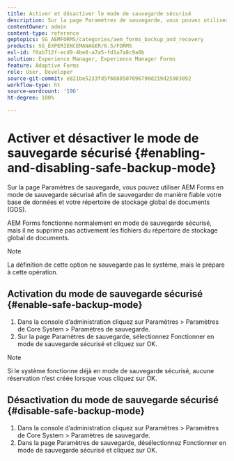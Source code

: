 ```yaml
---
title: Activer et désactiver le mode de sauvegarde sécurisé
description: Sur la page Paramètres de sauvegarde, vous pouvez utiliser AEM Forms en mode de sauvegarde sécurisé afin de sauvegarder de manière fiable votre base de données et votre répertoire de stockage global de documents (GDS). Découvrez comment activer et désactiver le mode de sauvegarde sécurisé.
contentOwner: admin
content-type: reference
geptopics: SG_AEMFORMS/categories/aem_forms_backup_and_recovery
products: SG_EXPERIENCEMANAGER/6.5/FORMS
exl-id: f0ab712f-ecd9-4be8-a7a5-fd1a7a8c9a0b
solution: Experience Manager, Experience Manager Forms
feature: Adaptive Forms
role: User, Developer
source-git-commit: e821be5233fd5f6688507096790d219d25903892
workflow-type: ht
source-wordcount: '196'
ht-degree: 100%

---
```


# Activer et désactiver le mode de sauvegarde sécurisé {#enabling-and-disabling-safe-backup-mode}

Sur la page Paramètres de sauvegarde, vous pouvez utiliser AEM Forms en mode de sauvegarde sécurisé afin de sauvegarder de manière fiable votre base de données et votre répertoire de stockage global de documents (GDS).

AEM Forms fonctionne normalement en mode de sauvegarde sécurisé, mais il ne supprime pas activement les fichiers du répertoire de stockage global de documents.

>[!NOTE]
>
>La définition de cette option ne sauvegarde pas le système, mais le prépare à cette opération.

## Activation du mode de sauvegarde sécurisé {#enable-safe-backup-mode}

1. Dans la console d’administration cliquez sur Paramètres > Paramètres de Core System > Paramètres de sauvegarde.
1. Sur la page Paramètres de sauvegarde, sélectionnez Fonctionner en mode de sauvegarde sécurisé et cliquez sur OK.

>[!NOTE]
>
>Si le système fonctionne déjà en mode de sauvegarde sécurisé, aucune réservation n’est créée lorsque vous cliquez sur OK.

## Désactivation du mode de sauvegarde sécurisé {#disable-safe-backup-mode}

1. Dans la console d’administration cliquez sur Paramètres > Paramètres de Core System > Paramètres de sauvegarde.
1. Dans la page Paramètres de sauvegarde, désélectionnez Fonctionner en mode de sauvegarde sécurisé et cliquez sur OK.
